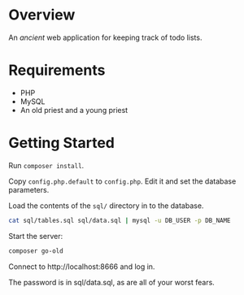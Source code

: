 # Overview

An *ancient* web application for keeping track of todo lists.

# Requirements

* PHP
* MySQL
* An old priest and a young priest

# Getting Started

Run `composer install`.

Copy `config.php.default` to `config.php`.  Edit it and set the database parameters.

Load the contents of the `sql/` directory in to the database.

```bash
cat sql/tables.sql sql/data.sql | mysql -u DB_USER -p DB_NAME
```

Start the server:
```bash
composer go-old
```

Connect to http://localhost:8666 and log in.

The password is in sql/data.sql, as are all of your worst fears.

